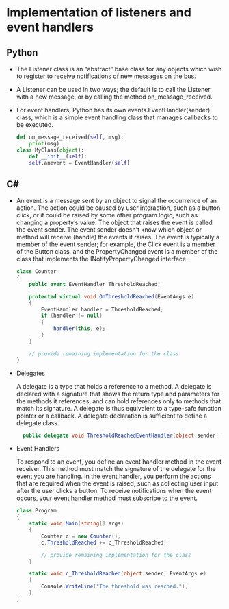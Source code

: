 #  Implementation of listeners and event handlers

## Python

* The Listener class is an “abstract” base class for any objects which wish to register to receive notifications of new messages on the bus.

* A Listener can be used in two ways; the default is to call the Listener with a new message, or by calling the method on_message_received.

* For event handlers, Python has its own events.EventHandler(sender) class, which is a simple event handling class that manages callbacks to be executed.

    ```python
    def on_message_received(self, msg):
        print(msg)
    class MyClass(object):
        def __init__(self):
        self.anevent = EventHandler(self)

    ```

## C#

* An event is a message sent by an object to signal the occurrence of an action. The action could be caused by user interaction, such as a button click, or it could be raised by some other program logic, such as changing a property’s value. The object that raises the event is called the event sender. The event sender doesn't know which object or method will receive (handle) the events it raises. The event is typically a member of the event sender; for example, the Click event is a member of the Button class, and the PropertyChanged event is a member of the class that implements the INotifyPropertyChanged interface.

    ```c#
    class Counter
    {
        public event EventHandler ThresholdReached;

        protected virtual void OnThresholdReached(EventArgs e)
        {
            EventHandler handler = ThresholdReached;
            if (handler != null)
            {
                handler(this, e);
            }
        }

        // provide remaining implementation for the class
    }
    ```

* Delegates 

  A delegate is a type that holds a reference to a method. A delegate is declared with a signature that shows the return type and parameters for the methods it references, and can hold references only to methods that match its signature. A delegate is thus equivalent to a type-safe function pointer or a callback. A delegate declaration is sufficient to define a delegate class.

  ```c#
    public delegate void ThresholdReachedEventHandler(object sender, ThresholdReachedEventArgs e);
  ```

* Event Handlers

  To respond to an event, you define an event handler method in the event receiver. This method must match the signature of the delegate for the event you are handling. In the event handler, you perform the actions that are required when the event is raised, such as collecting user input after the user clicks a button. To receive notifications when the event occurs, your event handler method must subscribe to the event.

    ```c#
    class Program
    {
        static void Main(string[] args)
        {
            Counter c = new Counter();
            c.ThresholdReached += c_ThresholdReached;

            // provide remaining implementation for the class
        }

        static void c_ThresholdReached(object sender, EventArgs e)
        {
            Console.WriteLine("The threshold was reached.");
        }
    }
    ```
